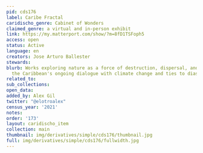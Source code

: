 ```yaml
---
pid: cds176
label: Caribe Fractal
caridischo_genre: Cabinet of Wonders
claimed_genre: a virtual and in-person exhibit
link: https://my.matterport.com/show/?m=8fD1TSFoph5
access: open
status: Active
language: en
creators: Jose Arturo Ballester
stewards:
blurb: Works exploring nature as a force of destruction, dispersal, and renewal in
  the Caribbean's ongoing dialogue with climate change and ties to diaspora.
related_to:
sub_collections:
open_data:
added_by: Alex Gil
twitter: "@elotroalex"
census_year: '2021'
notes:
order: '173'
layout: caridischo_item
collection: main
thumbnail: img/derivatives/simple/cds176/thumbnail.jpg
full: img/derivatives/simple/cds176/fullwidth.jpg
---
```


